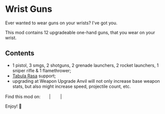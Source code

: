 # Wrist Guns

Ever wanted to wear guns on your wrists? I've got you.

This mod contains 12 upgradeable one-hand guns, that you wear on your wrist.

## Contents

- 1 pistol, 3 smgs, 2 shotguns, 2 grenade launchers, 2 rocket launchers, 1 sniper rifle & 1 flamethrower;
- [Tabula Rasa](https://steamcommunity.com/sharedfiles/filedetails/?id=737353165) support;
- upgrading at Weapon Upgrade Anvil will not only increase base weapon stats, but also might increase speed, projectile count, etc.

Find this mod on: [<img src="https://upload.wikimedia.org/wikipedia/commons/8/83/Steam_icon_logo.svg" width="16" height="16"/>](https://steamcommunity.com/sharedfiles/filedetails/?id=2014363721)  |  [<img src="https://community.playstarbound.com/favicon.ico" width="16" height="16"/>](https://community.playstarbound.com/resources/wrist-guns.6280/)  |  [<img src="https://github.githubassets.com/favicons/favicon-dark.svg" width="16" height="16"/>](https://github.com/Ceterai/wrist-guns)

Enjoy! 💙
